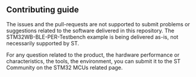 ## Contributing guide

The issues and the pull-requests are not supported to submit problems or suggestions related to the software delivered in this repository. The STM32WB-BLE-PER-Testbench example is being delivered as-is, not necessarily supported by ST.

For any question related to the product, the hardware performance or characteristics, the tools, the environment, you can submit it to the ST Community on the STM32 MCUs related page.


